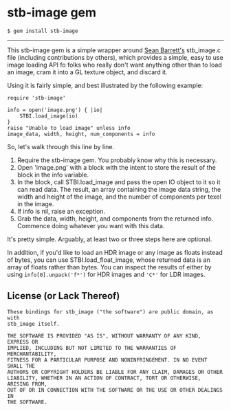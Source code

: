 stb-image gem
=============

    $ gem install stb-image

-------------------------------------------------------------------------------

This stb-image gem is a simple wrapper around [Sean Barrett's][sean-barrett]
stb_image.c file (including contributions by others), which provides a simple,
easy to use image loading API fo folks who really don't want anything other
than to load an image, cram it into a GL texture object, and discard it.

[sean-barrett]: http://nothings.org

Using it is fairly simple, and best illustrated by the following example:

    require 'stb-image'

    info = open('image.png') { |io|
        STBI.load_image(io)
    }
    raise "Unable to load image" unless info
    image_data, width, height, num_components = info

So, let's walk through this line by line.

1. Require the stb-image gem. You probably know why this is necessary.
2. Open 'image.png' with a block with the intent to store the result of the
   block in the info variable.
3. In the block, call STBI.load_image and pass the open IO object to it so it
   can read data. The result, an array containing the image data string, the
   width and height of the image, and the number of components per texel in the
   image.
4. If info is nil, raise an exception.
5. Grab the data, width, height, and components from the returned info.
   Commence doing whatever you want with this data.

It's pretty simple. Arguably, at least two or three steps here are optional.

In addition, if you'd like to load an HDR image or any image as floats instead
of bytes, you can use STBI.load_float_image, whose returned data is an array
of floats rather than bytes. You can inspect the results of either by using
`info[0].unpack('f*')` for HDR images and `'C*'` for LDR images.


License (or Lack Thereof)
-------

    These bindings for stb_image ("the software") are public domain, as with
    stb_image itself. 

    THE SOFTWARE IS PROVIDED "AS IS", WITHOUT WARRANTY OF ANY KIND, EXPRESS OR
    IMPLIED, INCLUDING BUT NOT LIMITED TO THE WARRANTIES OF MERCHANTABILITY,
    FITNESS FOR A PARTICULAR PURPOSE AND NONINFRINGEMENT. IN NO EVENT SHALL THE
    AUTHORS OR COPYRIGHT HOLDERS BE LIABLE FOR ANY CLAIM, DAMAGES OR OTHER
    LIABILITY, WHETHER IN AN ACTION OF CONTRACT, TORT OR OTHERWISE, ARISING FROM,
    OUT OF OR IN CONNECTION WITH THE SOFTWARE OR THE USE OR OTHER DEALINGS IN
    THE SOFTWARE.
